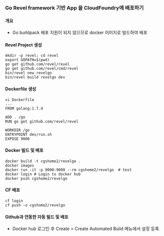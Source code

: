 ### Go Revel framework 기반 App 을 CloudFoundry에 배포하기

#### 개요
- Go buildpack 배포 지원이 되지 않으므로 docker 이미지로 빌드하여 배포

#### Revel Project 생성
```
mkdir -p revel; cd revel
export GOPATH=$(pwd)
go get github.com/revel/revel
go get github.com/revel/cmd/revel
bin/revel new revelgo
bin/revel build revelgo dev
```

#### Dockerfile 생성
```
vi Dockerfile
---
FROM golang:1.7.4

ADD . /go 
RUN go get github.com/revel/revel
 
WORKDIR /go
ENTRYPOINT dev/run.sh
EXPOSE 9000
```

#### Docker 빌드 및 배포
```
docker build -t cgshome2/revelgo .
docker images
docker run -it -p 9000:9000 --rm cgshome2/revelgo  # test
docker login # Login to docker hub
docker push cgshome2/revelgo
```

#### CF 배포
```
cf login
cf push -o cgshome2/revelgo
```

#### Github과 연동한 자동 빌드 및 배포
- Docker hub 로그인 후 Create > Create Automated Build 메뉴에서 설정 등록
